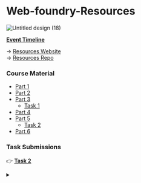 # Web-foundry-Resources

![Untitled design (18)](https://user-images.githubusercontent.com/57913645/132491302-67857310-a111-448a-ad66-8a6e3d790a57.png)

**[Event Timeline](/timeline.md)**


 → [Resources Website](https://tinkerhublbsce.github.io/Web-foundry-Resources/)  
 → [Resources Repo](https://github.com/tinkerhublbsce/Web-foundry-Resources)

### Course Material

- [Part 1](/part1/README.md)
- [Part 2](/part2/README.md)
- [Part 3](/part3/README.md)
  - [Task 1](/task1/README.md)
- [Part 4](/part4/README.md)
- [Part 5](/part5/README.md)
  - [Task 2](/task2/README.md)
- [Part 6](/part6/README.md)

### Task Submissions
 👉 **[Task 2](https://github.com/tinkerhublbsce/web-foundry-portfolio-projects)**


<details><summary></summary>Thank You<script async src="https://cdn.splitbee.io/sb.js"></script></details>
